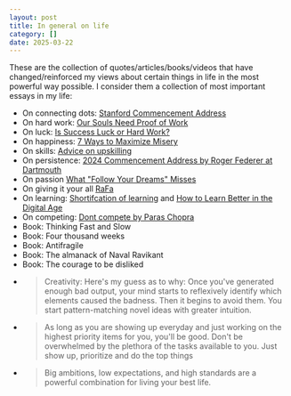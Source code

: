 ```yaml
---
layout: post
title: In general on life
category: []
date: 2025-03-22
---
```


<!-- markdownlint-disable MD007 -->

These are the collection of quotes/articles/books/videos that have changed/reinforced my views about certain things in life in the most powerful way possible. I consider them a collection of most important essays in my life:

- On connecting dots: [Stanford Commencement Address](https://www.youtube.com/watch?v=UF8uR6Z6KLc)
- On hard work: [Our Souls Need Proof of Work](https://lg.substack.com/p/the-looking-glass-our-souls-need)
- On luck: [Is Success Luck or Hard Work?](https://www.youtube.com/watch?v=3LopI4YeC4I)
- On happiness: [7 Ways to Maximize Misery](https://www.youtube.com/watch?v=LO1mTELoj6o)
- On skills: [Advice on upskilling](https://www.justinmath.com/advice-on-upskilling/)
- On persistence: [2024 Commencement Address by Roger Federer at Dartmouth](https://www.youtube.com/watch?v=pqWUuYTcG-o)
- On passion [What "Follow Your Dreams" Misses](http://youtube.com/watch?v=W3I3kAg2J7w)
- On giving it your all [RaFa](https://www.youtube.com/watch?v=-GGG1ZVoFWs)
- On learning: [Shortifcation of learning](https://x.com/karpathy/status/1756380066580455557) and [How to Learn Better in the Digital Age](https://giansegato.com/essays/edutainment-is-not-learning)
- On competing: [Dont compete by Paras Chopra](https://x.com/paraschopra/status/1903698445489127804)
- Book: Thinking Fast and Slow
- Book: Four thousand weeks
- Book: Antifragile
- Book: The almanack of Naval Ravikant
- Book: The courage to be disliked
- > Creativity: Here's my guess as to why: Once you've generated enough bad output, your mind starts to reflexively identify which elements caused the badness. Then it begins to avoid them. You start pattern-matching novel ideas with greater intuition.
- > As long as you are showing up everyday and just working on the highest priority items for you, you'll be good. Don't be overwhelmed by the plethora of the tasks available to you. Just show up, prioritize and do the top things
- > Big ambitions, low expectations, and high standards are a powerful combination for living your best life.
